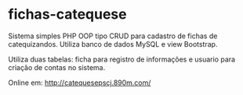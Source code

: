 # fichas-catequese

Sistema simples PHP OOP tipo CRUD para cadastro de fichas de catequizandos. 
Utiliza banco de dados MySQL e view Bootstrap.

Utiliza duas tabelas: ficha para registro de informações e usuario para criação de contas no sistema.

Online em: http://catequesepscj.890m.com/
